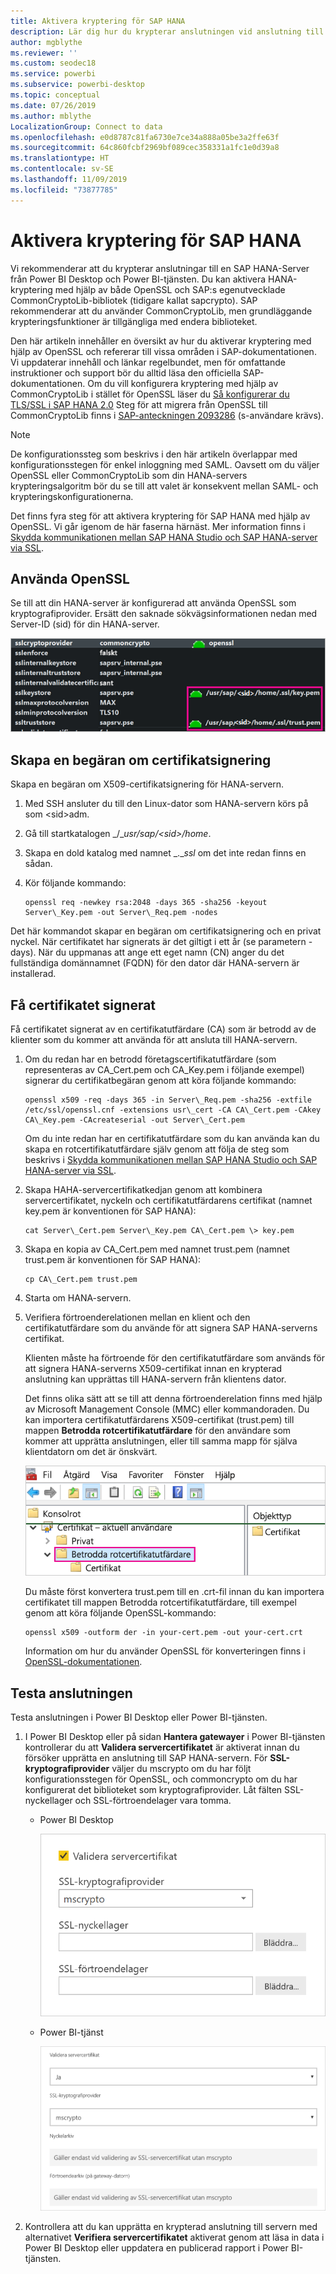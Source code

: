 ```yaml
---
title: Aktivera kryptering för SAP HANA
description: Lär dig hur du krypterar anslutningen vid anslutning till en HANA-Server från Power BI med hjälp av enkel inloggning med SAML.
author: mgblythe
ms.reviewer: ''
ms.custom: seodec18
ms.service: powerbi
ms.subservice: powerbi-desktop
ms.topic: conceptual
ms.date: 07/26/2019
ms.author: mblythe
LocalizationGroup: Connect to data
ms.openlocfilehash: e0d8787c81fa6730e7ce34a888a05be3a2ffe63f
ms.sourcegitcommit: 64c860fcbf2969bf089cec358331a1fc1e0d39a8
ms.translationtype: HT
ms.contentlocale: sv-SE
ms.lasthandoff: 11/09/2019
ms.locfileid: "73877785"
---
```

# <a name="enable-encryption-for-sap-hana"></a>Aktivera kryptering för SAP HANA

Vi rekommenderar att du krypterar anslutningar till en SAP HANA-Server från Power BI Desktop och Power BI-tjänsten. Du kan aktivera HANA-kryptering med hjälp av både OpenSSL och SAP:s egenutvecklade CommonCryptoLib-bibliotek (tidigare kallat sapcrypto). SAP rekommenderar att du använder CommonCryptoLib, men grundläggande krypteringsfunktioner är tillgängliga med endera biblioteket.

Den här artikeln innehåller en översikt av hur du aktiverar kryptering med hjälp av OpenSSL och refererar till vissa områden i SAP-dokumentationen. Vi uppdaterar innehåll och länkar regelbundet, men för omfattande instruktioner och support bör du alltid läsa den officiella SAP-dokumentationen. Om du vill konfigurera kryptering med hjälp av CommonCryptoLib i stället för OpenSSL läser du [Så konfigurerar du TLS/SSL i SAP HANA 2.0](https://blogs.sap.com/2018/11/13/how-to-configure-tlsssl-in-sap-hana-2.0/) Steg för att migrera från OpenSSL till CommonCryptoLib finns i [SAP-anteckningen 2093286](https://launchpad.support.sap.com/#/notes/2093286) (s-användare krävs).

> [!NOTE]
> De konfigurationssteg som beskrivs i den här artikeln överlappar med konfigurationsstegen för enkel inloggning med SAML. Oavsett om du väljer OpenSSL eller CommonCryptoLib som din HANA-servers krypteringsalgoritm bör du se till att valet är konsekvent mellan SAML- och krypteringskonfigurationerna.

Det finns fyra steg för att aktivera kryptering för SAP HANA med hjälp av OpenSSL. Vi går igenom de här faserna härnäst.  Mer information finns i [Skydda kommunikationen mellan SAP HANA Studio och SAP HANA-server via SSL](https://blogs.sap.com/2015/09/28/securing-the-communication-between-sap-hana-studio-and-sap-hana-server-through-ssl/).

## <a name="use-openssl"></a>Använda OpenSSL

Se till att din HANA-server är konfigurerad att använda OpenSSL som kryptografiprovider. Ersätt den saknade sökvägsinformationen nedan med Server-ID (sid) för din HANA-server.

![Kryptografisk OpenSSL-provider](media/desktop-sap-hana-encryption/ssl-crypto-provider.png)

## <a name="create-a-certificate-signing-request"></a>Skapa en begäran om certifikatsignering

Skapa en begäran om X509-certifikatsignering för HANA-servern.

1. Med SSH ansluter du till den Linux-dator som HANA-servern körs på som \<sid\>adm.

1. Gå till startkatalogen _/__usr/sap/\<sid\>/home_.

1. Skapa en dold katalog med namnet _.__ssl_ om det inte redan finns en sådan.

1. Kör följande kommando:

    ```
    openssl req -newkey rsa:2048 -days 365 -sha256 -keyout Server\_Key.pem -out Server\_Req.pem -nodes
    ```

Det här kommandot skapar en begäran om certifikatsignering och en privat nyckel. När certifikatet har signerats är det giltigt i ett år (se parametern -days). När du uppmanas att ange ett eget namn (CN) anger du det fullständiga domännamnet (FQDN) för den dator där HANA-servern är installerad.

## <a name="get-the-certificate-signed"></a>Få certifikatet signerat

Få certifikatet signerat av en certifikatutfärdare (CA) som är betrodd av de klienter som du kommer att använda för att ansluta till HANA-servern.

1. Om du redan har en betrodd företagscertifikatutfärdare (som representeras av CA\_Cert.pem och CA\_Key.pem i följande exempel) signerar du certifikatbegäran genom att köra följande kommando:

    ```
    openssl x509 -req -days 365 -in Server\_Req.pem -sha256 -extfile /etc/ssl/openssl.cnf -extensions usr\_cert -CA CA\_Cert.pem -CAkey CA\_Key.pem -CAcreateserial -out Server\_Cert.pem
    ```

    Om du inte redan har en certifikatutfärdare som du kan använda kan du skapa en rotcertifikatutfärdare själv genom att följa de steg som beskrivs i [Skydda kommunikationen mellan SAP HANA Studio och SAP HANA-server via SSL](https://blogs.sap.com/2015/09/28/securing-the-communication-between-sap-hana-studio-and-sap-hana-server-through-ssl/).

1. Skapa HAHA-servercertifikatkedjan genom att kombinera servercertifikatet, nyckeln och certifikatutfärdarens certifikat (namnet key.pem är konventionen för SAP HANA):

    ```
    cat Server\_Cert.pem Server\_Key.pem CA\_Cert.pem \> key.pem
    ```

1. Skapa en kopia av CA\_Cert.pem med namnet trust.pem (namnet trust.pem är konventionen för SAP HANA):

    ```
    cp CA\_Cert.pem trust.pem
    ```

1. Starta om HANA-servern.

1. Verifiera förtroenderelationen mellan en klient och den certifikatutfärdare som du använde för att signera SAP HANA-serverns certifikat.

    Klienten måste ha förtroende för den certifikatutfärdare som används för att signera HANA-serverns X509-certifikat innan en krypterad anslutning kan upprättas till HANA-servern från klientens dator.

    Det finns olika sätt att se till att denna förtroenderelation finns med hjälp av Microsoft Management Console (MMC) eller kommandoraden. Du kan importera certifikatutfärdarens X509-certifikat (trust.pem) till mappen **Betrodda rotcertifikatutfärdare** för den användare som kommer att upprätta anslutningen, eller till samma mapp för själva klientdatorn om det är önskvärt.

    ![Mappen Betrodda rotcertifikatutfärdare](media/desktop-sap-hana-encryption/trusted-root-certification.png)

    Du måste först konvertera trust.pem till en .crt-fil innan du kan importera certifikatet till mappen Betrodda rotcertifikatutfärdare, till exempel genom att köra följande OpenSSL-kommando:

    ```
    openssl x509 -outform der -in your-cert.pem -out your-cert.crt
    ```
    
    Information om hur du använder OpenSSL för konverteringen finns i [OpenSSL-dokumentationen](https://www.openssl.org/docs/manmaster/man1/x509.html).

## <a name="test-the-connection"></a>Testa anslutningen

Testa anslutningen i Power BI Desktop eller Power BI-tjänsten.

1. I Power BI Desktop eller på sidan **Hantera gatewayer** i Power BI-tjänsten kontrollerar du att **Validera servercertifikatet** är aktiverat innan du försöker upprätta en anslutning till SAP HANA-servern. För **SSL-kryptografiprovider** väljer du mscrypto om du har följt konfigurationsstegen för OpenSSL, och commoncrypto om du har konfigurerat det biblioteket som kryptografiprovider. Låt fälten SSL-nyckellager och SSL-förtroendelager vara tomma.

    - Power BI Desktop

        ![Validera servercertifikatet – tjänsten](media/desktop-sap-hana-encryption/validate-server-certificate-service.png)

    - Power BI-tjänst

        ![Validera servercertifikatet – Desktop](media/desktop-sap-hana-encryption/validate-server-certificate-desktop.png)

1. Kontrollera att du kan upprätta en krypterad anslutning till servern med alternativet **Verifiera servercertifikatet** aktiverat genom att läsa in data i Power BI Desktop eller uppdatera en publicerad rapport i Power BI-tjänsten.
